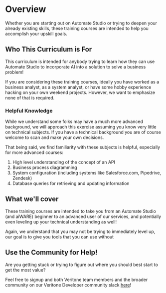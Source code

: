 # Overview

Whether you are starting out on Automate Studio or trying to deepen your already existing skills, these training courses are intended to help you accomplish your upskill goals.

## Who This Curriculum is For

This curriculum is intended for anybody trying to learn how they can use Automate Studio to incorporate AI into a solution to solve a business problem!

If you are considering these training courses, ideally you have worked as a business analyst, as a system analyst, or have some hobby experience hacking on your own weekend projects. However, we want to emphasize none of that is required.

### Helpful Knowledge

While we understand some folks may have a much more advanced background, we will approach this exercise assuming you know very little on technical subjects. If you have a technical background you are of course welcome to scan and make your own decisions.

That being said, we find familiarity with these subjects is helpful, especially for more advanced courses:

1. High level understanding of the concept of an API
1. Business process diagramming
1. System configuration (including systems like Salesforce.com, Pipedrive, Zendesk)
1. Database queries for retrieving and updating information

## What we'll cover

These training courses are intended to take you from an Automate Studio (and aiWARE) beginner to an advanced user of our services, and potentially even leveling up your technical understanding as well!

Again, we understand that you may not be trying to immediately level up, our goal is to give you tools that you can use without 


## Use the Community for Help!

Are you getting stuck or trying to figure out where you should best start to get the most value? 

Feel free to signup and both Veritone team members and the broader community on our Veritone Developer community slack [here](https://veritonedev.slack.com/)!
